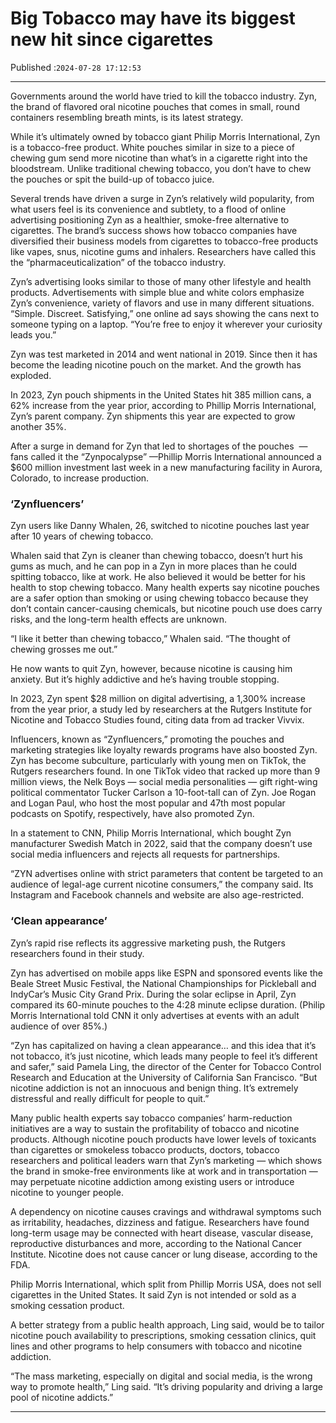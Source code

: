 # Big Tobacco may have its biggest new hit since cigarettes

Published :`2024-07-28 17:12:53`

---

Governments around the world have tried to kill the tobacco industry. Zyn, the brand of flavored oral nicotine pouches that comes in small, round containers resembling breath mints, is its latest strategy.

While it’s ultimately owned by tobacco giant Philip Morris International, Zyn is a tobacco-free product. White pouches similar in size to a piece of chewing gum send more nicotine than what’s in a cigarette right into the bloodstream. Unlike traditional chewing tobacco, you don’t have to chew the pouches or spit the build-up of tobacco juice.

Several trends have driven a surge in Zyn’s relatively wild popularity, from what users feel is its convenience and subtlety, to a flood of online advertising positioning Zyn as a healthier, smoke-free alternative to cigarettes. The brand’s success shows how tobacco companies have diversified their business models from cigarettes to tobacco-free products like vapes, snus, nicotine gums and inhalers. Researchers have called this the “pharmaceuticalization” of the tobacco industry.

Zyn’s advertising looks similar to those of many other lifestyle and health products. Advertisements with simple blue and white colors emphasize Zyn’s convenience, variety of flavors and use in many different situations. “Simple. Discreet. Satisfying,” one online ad says showing the cans next to someone typing on a laptop. “You’re free to enjoy it wherever your curiosity leads you.”

Zyn was test marketed in 2014 and went national in 2019. Since then it has become the leading nicotine pouch on the market. And the growth has exploded.

In 2023, Zyn pouch shipments in the United States hit 385 million cans, a 62% increase from the year prior, according to Phillip Morris International, Zyn’s parent company. Zyn shipments this year are expected to grow another 35%.

After a surge in demand for Zyn that led to shortages of the pouches  — fans called it the “Zynpocalypse” —Phillip Morris International announced a $600 million investment last week in a new manufacturing facility in Aurora, Colorado, to increase production.

### ‘Zynfluencers’

Zyn users like Danny Whalen, 26, switched to nicotine pouches last year after 10 years of chewing tobacco.

Whalen said that Zyn is cleaner than chewing tobacco, doesn’t hurt his gums as much, and he can pop in a Zyn in more places than he could spitting tobacco, like at work. He also believed it would be better for his health to stop chewing tobacco. Many health experts say nicotine pouches are a safer option than smoking or using chewing tobacco because they don’t contain cancer-causing chemicals, but nicotine pouch use does carry risks, and the long-term health effects are unknown.

“I like it better than chewing tobacco,” Whalen said. “The thought of chewing grosses me out.”

He now wants to quit Zyn, however, because nicotine is causing him anxiety. But it’s highly addictive and he’s having trouble stopping.

In 2023, Zyn spent $28 million on digital advertising, a 1,300% increase from the year prior, a study led by researchers at the Rutgers Institute for Nicotine and Tobacco Studies found, citing data from ad tracker Vivvix.

Influencers, known as “Zynfluencers,” promoting the pouches and marketing strategies like loyalty rewards programs have also boosted Zyn. Zyn has become subculture, particularly with young men on TikTok, the Rutgers researchers found. In one TikTok video that racked up more than 9 million views, the Nelk Boys — social media personalities — gift right-wing political commentator Tucker Carlson a 10-foot-tall can of Zyn. Joe Rogan and Logan Paul, who host the most popular and 47th most popular podcasts on Spotify, respectively, have also promoted Zyn.

In a statement to CNN, Philip Morris International, which bought Zyn manufacturer Swedish Match in 2022, said that the company doesn’t use social media influencers and rejects all requests for partnerships.

“ZYN advertises online with strict parameters that content be targeted to an audience of legal-age current nicotine consumers,” the company said. Its Instagram and Facebook channels and website are also age-restricted.

### ‘Clean appearance’

Zyn’s rapid rise reflects its aggressive marketing push, the Rutgers researchers found in their study.

Zyn has advertised on mobile apps like ESPN and sponsored events like the Beale Street Music Festival, the National Championships for Pickleball and IndyCar’s Music City Grand Prix. During the solar eclipse in April, Zyn compared its 60-minute pouches to the 4:28 minute eclipse duration. (Philip Morris International told CNN it only advertises at events with an adult audience of over 85%.)

“Zyn has capitalized on having a clean appearance… and this idea that it’s not tobacco, it’s just nicotine, which leads many people to feel it’s different and safer,” said Pamela Ling, the director of the Center for Tobacco Control Research and Education at the University of California San Francisco. “But nicotine addiction is not an innocuous and benign thing. It’s extremely distressful and really difficult for people to quit.”

Many public health experts say tobacco companies’ harm-reduction initiatives are a way to sustain the profitability of tobacco and nicotine products. Although nicotine pouch products have lower levels of toxicants than cigarettes or smokeless tobacco products, doctors, tobacco researchers and political leaders warn that Zyn’s marketing — which shows the brand in smoke-free environments like at work and in transportation — may perpetuate nicotine addiction among existing users or introduce nicotine to younger people.

A dependency on nicotine causes cravings and withdrawal symptoms such as irritability, headaches, dizziness and fatigue. Researchers have found long-term usage may be connected with heart disease, vascular disease, reproductive disturbances and more, according to the National Cancer Institute. Nicotine does not cause cancer or lung disease, according to the FDA.

Philip Morris International, which split from Phillip Morris USA, does not sell cigarettes in the United States. It said Zyn is not intended or sold as a smoking cessation product.

A better strategy from a public health approach, Ling said, would be to tailor nicotine pouch availability to prescriptions, smoking cessation clinics, quit lines and other programs to help consumers with tobacco and nicotine addiction.

“The mass marketing, especially on digital and social media, is the wrong way to promote health,” Ling said. “It’s driving popularity and driving a large pool of nicotine addicts.”

---

